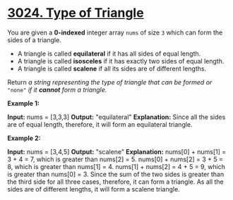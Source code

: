 # [3024. Type of Triangle](https://leetcode.com/problems/type-of-triangle/)

You are given a  **0-indexed**  integer array  `nums`  of size  `3`  which can form the sides of a triangle.

-   A triangle is called  **equilateral**  if it has all sides of equal length.
-   A triangle is called  **isosceles**  if it has exactly two sides of equal length.
-   A triangle is called  **scalene**  if all its sides are of different lengths.

Return  _a string representing_  _the type of triangle that can be formed_ _or_ `"none"` _if it  **cannot**  form a triangle._

**Example 1:**

**Input:** nums = [3,3,3]
**Output:** "equilateral"
**Explanation:** Since all the sides are of equal length, therefore, it will form an equilateral triangle.

**Example 2:**

**Input:** nums = [3,4,5]
**Output:** "scalene"
**Explanation:** 
nums[0] + nums[1] = 3 + 4 = 7, which is greater than nums[2] = 5.
nums[0] + nums[2] = 3 + 5 = 8, which is greater than nums[1] = 4.
nums[1] + nums[2] = 4 + 5 = 9, which is greater than nums[0] = 3. 
Since the sum of the two sides is greater than the third side for all three cases, therefore, it can form a triangle.
As all the sides are of different lengths, it will form a scalene triangle.
